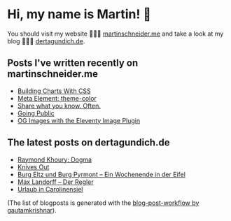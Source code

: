 # Hi, my name is Martin! 👋 
You should visit my website 👨🏼‍💻  [martinschneider.me](https://martinschneider.me) and take a look at my blog 🤷🏼‍♂️ [dertagundich.de](https://www.dertagundich.de).

## Posts I've written recently on martinschneider.me
<!-- MSME-POST-LIST:START -->
- [Building Charts With CSS](https://martinschneider.me/articles/building-charts-with-css/)
- [Meta Element: theme-color](https://martinschneider.me/articles/meta-tag-theme-color/)
- [Share what you know. Often.](https://martinschneider.me/articles/share-what-you-know-often/)
- [Going Public](https://martinschneider.me/articles/going-public/)
- [OG Images with the Eleventy Image Plugin](https://martinschneider.me/articles/og-images-with-the-eleventy-image-plugin/)
<!-- MSME-POST-LIST:END -->

## The latest posts on dertagundich.de
<!-- DTUI-POST-LIST:START -->
- [Raymond Khoury: Dogma](https://www.dertagundich.de/2021/10/30/raymond-khoury-dogma/)
- [Knives Out](https://www.dertagundich.de/2021/10/29/knives-out/)
- [Burg Eltz und Burg Pyrmont – Ein Wochenende in der Eifel](https://www.dertagundich.de/2021/10/28/burg-eltz-und-burg-pyrmont-ein-wochenende-in-der-eifel/)
- [Max Landorff – Der Regler](https://www.dertagundich.de/2021/10/22/max-landorff-der-regler/)
- [Urlaub in Carolinensiel](https://www.dertagundich.de/2021/10/16/urlaub-in-carolinensiel/)
<!-- DTUI-POST-LIST:END -->

(The list of blogposts is generated with the [blog-post-workflow by gautamkrishnar](https://github.com/gautamkrishnar/blog-post-workflow)).
